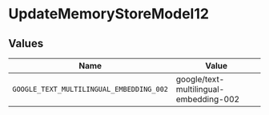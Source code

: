 # UpdateMemoryStoreModel12


## Values

| Name                                     | Value                                    |
| ---------------------------------------- | ---------------------------------------- |
| `GOOGLE_TEXT_MULTILINGUAL_EMBEDDING_002` | google/text-multilingual-embedding-002   |